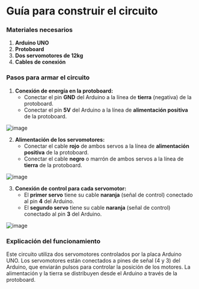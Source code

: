 # Guía para construir el circuito

### Materiales necesarios
1. **Arduino UNO**
2. **Protoboard** 
3. **Dos servomotores de 12kg**
4. **Cables de conexión**

### Pasos para armar el circuito
1. **Conexión de energía en la protoboard:**
   - Conectar el pin **GND** del Arduino a la línea de **tierra** (negativa) de la protoboard.
   - Conectar el pin **5V** del Arduino a la línea de **alimentación positiva** de la protoboard.
   
![image](https://github.com/user-attachments/assets/fbde1871-88b7-41ce-b500-045353d37471)

2. **Alimentación de los servomotores:**
   - Conectar el cable **rojo** de ambos servos a la línea de **alimentación positiva** de la protoboard.
   - Conectar el cable **negro** o marrón de ambos servos a la línea de **tierra** de la protoboard.
   
![image](https://github.com/user-attachments/assets/30602292-89cf-48ec-92ad-d2fa2ee98c70)

3. **Conexión de control para cada servomotor:**
   - El **primer servo** tiene su cable **naranja** (señal de control) conectado al pin **4** del Arduino.
   - El **segundo servo** tiene su cable **naranja** (señal de control) conectado al pin **3** del Arduino.
   
![image](https://github.com/user-attachments/assets/663a5f27-fe69-47f0-895e-d3a1f703e53d)

### Explicación del funcionamiento
Este circuito utiliza dos servomotores controlados por la placa Arduino UNO. Los servomotores están conectados a pines de señal (4 y 3) del Arduino, que enviarán pulsos para controlar la posición de los motores. La alimentación y la tierra se distribuyen desde el Arduino a través de la protoboard.
